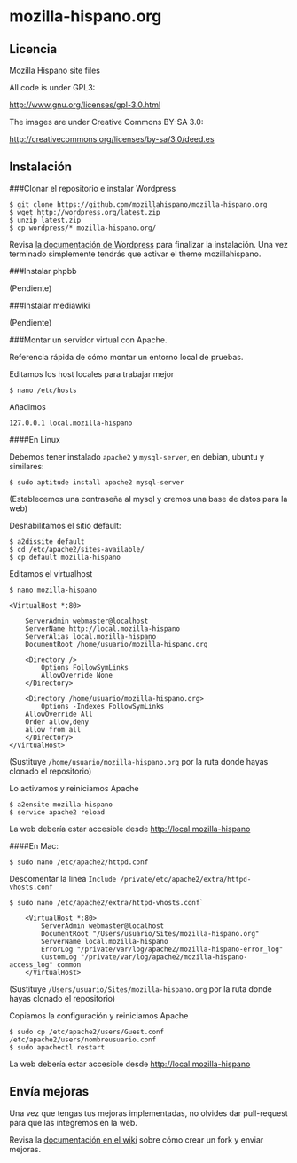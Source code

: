 mozilla-hispano.org
===================

Licencia
---------

Mozilla Hispano site files

All code is under GPL3:

http://www.gnu.org/licenses/gpl-3.0.html

The images are under Creative Commons BY-SA 3.0:

http://creativecommons.org/licenses/by-sa/3.0/deed.es


Instalación
-----------

###Clonar el repositorio e instalar Wordpress

    $ git clone https://github.com/mozillahispano/mozilla-hispano.org
    $ wget http://wordpress.org/latest.zip
    $ unzip latest.zip
    $ cp wordpress/* mozilla-hispano.org/

Revisa [la documentación de Wordpress](http://codex.wordpress.org/es:Istalando_Wordpress#La_famosa_.C2.ABInstalaci.C3.B3n_de_5_minutos.C2.BB) para finalizar la instalación. Una vez terminado simplemente tendrás que activar el theme mozillahispano.

###Instalar phpbb

(Pendiente)

###Instalar mediawiki

(Pendiente)

###Montar un servidor virtual con Apache.

Referencia rápida de cómo montar un entorno local de pruebas.

Editamos los host locales para trabajar mejor

    $ nano /etc/hosts

Añadimos

```127.0.0.1 local.mozilla-hispano```

####En Linux

Debemos tener instalado ``apache2`` y ``mysql-server``, en debian, ubuntu y similares:

    $ sudo aptitude install apache2 mysql-server

(Establecemos una contraseña al mysql y cremos una base de datos para la web)

Deshabilitamos el sitio default:

    $ a2dissite default
    $ cd /etc/apache2/sites-available/
    $ cp default mozilla-hispano

Editamos el virtualhost

    $ nano mozilla-hispano

```
<VirtualHost *:80>
        
    ServerAdmin webmaster@localhost
    ServerName http://local.mozilla-hispano
    ServerAlias local.mozilla-hispano
    DocumentRoot /home/usuario/mozilla-hispano.org
      
    <Directory />
        Options FollowSymLinks
        AllowOverride None
    </Directory>
                
    <Directory /home/usuario/mozilla-hispano.org>
        Options -Indexes FollowSymLinks
	AllowOverride All
	Order allow,deny
	allow from all
    </Directory>
</VirtualHost>
```
(Sustituye ``/home/usuario/mozilla-hispano.org`` por la ruta donde hayas clonado el repositorio)

Lo activamos y reiniciamos Apache

    $ a2ensite mozilla-hispano
    $ service apache2 reload
    
La web debería estar accesible desde http://local.mozilla-hispano

####En Mac:

    $ sudo nano /etc/apache2/httpd.conf

Descomentar la linea ``Include /private/etc/apache2/extra/httpd-vhosts.conf``

    $ sudo nano /etc/apache2/extra/httpd-vhosts.conf`

```
    <VirtualHost *:80>
        ServerAdmin webmaster@localhost
        DocumentRoot "/Users/usuario/Sites/mozilla-hispano.org"
        ServerName local.mozilla-hispano
        ErrorLog "/private/var/log/apache2/mozilla-hispano-error_log"
        CustomLog "/private/var/log/apache2/mozilla-hispano-access_log" common
    </VirtualHost>
```

(Sustituye ``/Users/usuario/Sites/mozilla-hispano.org`` por la ruta donde hayas clonado el repositorio)

Copiamos la configuración y reiniciamos Apache

    $ sudo cp /etc/apache2/users/Guest.conf /etc/apache2/users/nombreusuario.conf
    $ sudo apachectl restart

La web debería estar accesible desde http://local.mozilla-hispano

Envía mejoras
-----------

Una vez que tengas tus mejoras implementadas, no olvides dar pull-request para que las integremos en la web.

Revisa la [documentación en el wiki](https://www.mozilla-hispano.org/documentacion/C%C3%B3mo_usar_el_repositorio_de_c%C3%B3digo#Github) sobre cómo crear un fork y enviar mejoras.
